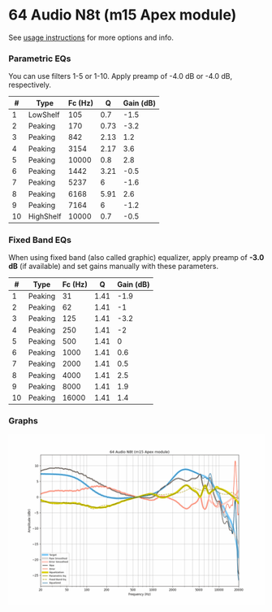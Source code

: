 # 64 Audio N8t (m15 Apex module)
See [usage instructions](https://github.com/jaakkopasanen/AutoEq#usage) for more options and info.

### Parametric EQs
You can use filters 1-5 or 1-10. Apply preamp of -4.0 dB or -4.0 dB, respectively.

|   # | Type      |   Fc (Hz) |    Q |   Gain (dB) |
|-----|-----------|-----------|------|-------------|
|   1 | LowShelf  |       105 | 0.7  |        -1.5 |
|   2 | Peaking   |       170 | 0.73 |        -3.2 |
|   3 | Peaking   |       842 | 2.13 |         1.2 |
|   4 | Peaking   |      3154 | 2.17 |         3.6 |
|   5 | Peaking   |     10000 | 0.8  |         2.8 |
|   6 | Peaking   |      1442 | 3.21 |        -0.5 |
|   7 | Peaking   |      5237 | 6    |        -1.6 |
|   8 | Peaking   |      6168 | 5.91 |         2.6 |
|   9 | Peaking   |      7164 | 6    |        -1.2 |
|  10 | HighShelf |     10000 | 0.7  |        -0.5 |

### Fixed Band EQs
When using fixed band (also called graphic) equalizer, apply preamp of **-3.0 dB** (if available) and set gains manually with these parameters.

|   # | Type    |   Fc (Hz) |    Q |   Gain (dB) |
|-----|---------|-----------|------|-------------|
|   1 | Peaking |        31 | 1.41 |        -1.9 |
|   2 | Peaking |        62 | 1.41 |        -1   |
|   3 | Peaking |       125 | 1.41 |        -3.2 |
|   4 | Peaking |       250 | 1.41 |        -2   |
|   5 | Peaking |       500 | 1.41 |         0   |
|   6 | Peaking |      1000 | 1.41 |         0.6 |
|   7 | Peaking |      2000 | 1.41 |         0.5 |
|   8 | Peaking |      4000 | 1.41 |         2.5 |
|   9 | Peaking |      8000 | 1.41 |         1.9 |
|  10 | Peaking |     16000 | 1.41 |         1.4 |

### Graphs
![](./64%20Audio%20N8t%20(m15%20Apex%20module).png)
